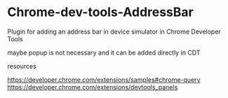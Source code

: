 # Chrome-dev-tools-AddressBar
Plugin for adding an address bar in device simulator in Chrome Developer Tools


maybe popup is not necessary and it can be added directly in CDT

resources

https://developer.chrome.com/extensions/samples#chrome-query
https://developer.chrome.com/extensions/devtools_panels
